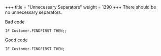 +++
title = "Unnecessary Separators"
weight = 1290
+++
There should be no unnecessary separators.

Bad code

```al
IF Customer.FINDFIRST THEN;;  
```      
    

Good code

```al
IF Customer.FINDFIRST THEN;
```
